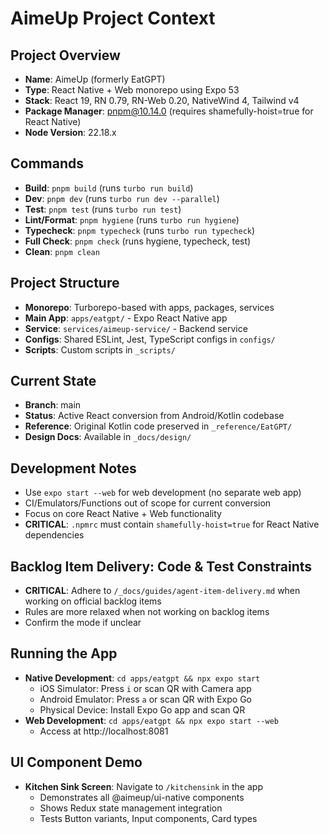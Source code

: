 # AimeUp Project Context

## Project Overview

- **Name**: AimeUp (formerly EatGPT)
- **Type**: React Native + Web monorepo using Expo 53
- **Stack**: React 19, RN 0.79, RN-Web 0.20, NativeWind 4, Tailwind v4
- **Package Manager**: pnpm@10.14.0 (requires shamefully-hoist=true for React Native)
- **Node Version**: 22.18.x

## Commands

- **Build**: `pnpm build` (runs `turbo run build`)
- **Dev**: `pnpm dev` (runs `turbo run dev --parallel`)
- **Test**: `pnpm test` (runs `turbo run test`)
- **Lint/Format**: `pnpm hygiene` (runs `turbo run hygiene`)
- **Typecheck**: `pnpm typecheck` (runs `turbo run typecheck`)
- **Full Check**: `pnpm check` (runs hygiene, typecheck, test)
- **Clean**: `pnpm clean`

## Project Structure

- **Monorepo**: Turborepo-based with apps, packages, services
- **Main App**: `apps/eatgpt/` - Expo React Native app
- **Service**: `services/aimeup-service/` - Backend service
- **Configs**: Shared ESLint, Jest, TypeScript configs in `configs/`
- **Scripts**: Custom scripts in `_scripts/`

## Current State

- **Branch**: main
- **Status**: Active React conversion from Android/Kotlin codebase
- **Reference**: Original Kotlin code preserved in `_reference/EatGPT/`
- **Design Docs**: Available in `_docs/design/`

## Development Notes

- Use `expo start --web` for web development (no separate web app)
- CI/Emulators/Functions out of scope for current conversion
- Focus on core React Native + Web functionality
- **CRITICAL**: `.npmrc` must contain `shamefully-hoist=true` for React Native dependencies

## Backlog Item Delivery: Code & Test Constraints

- **CRITICAL**: Adhere to `/_docs/guides/agent-item-delivery.md` when working on official backlog items
- Rules are more relaxed when not working on backlog items
- Confirm the mode if unclear

## Running the App

- **Native Development**: `cd apps/eatgpt && npx expo start`
  - iOS Simulator: Press `i` or scan QR with Camera app
  - Android Emulator: Press `a` or scan QR with Expo Go
  - Physical Device: Install Expo Go app and scan QR
- **Web Development**: `cd apps/eatgpt && npx expo start --web`
  - Access at http://localhost:8081

## UI Component Demo

- **Kitchen Sink Screen**: Navigate to `/kitchensink` in the app
  - Demonstrates all @aimeup/ui-native components
  - Shows Redux state management integration
  - Tests Button variants, Input components, Card types
